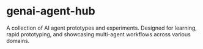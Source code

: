 # genai-agent-hub
A collection of AI agent prototypes and experiments. Designed for learning, rapid prototyping, and showcasing multi-agent workflows across various domains.

